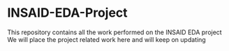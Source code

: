 # INSAID-EDA-Project
This repository contains all the work performed on the INSAID EDA project
We will place the project related work here and will keep on updating

